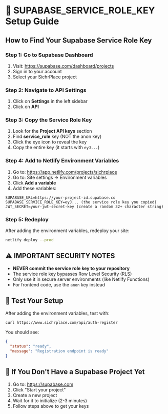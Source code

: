 # 🔑 SUPABASE_SERVICE_ROLE_KEY Setup Guide

## How to Find Your Supabase Service Role Key

### Step 1: Go to Supabase Dashboard
1. Visit: https://supabase.com/dashboard/projects
2. Sign in to your account
3. Select your SichrPlace project

### Step 2: Navigate to API Settings
1. Click on **Settings** in the left sidebar
2. Click on **API** 

### Step 3: Copy the Service Role Key
1. Look for the **Project API keys** section
2. Find **service_role** key (NOT the anon key)
3. Click the eye icon to reveal the key
4. Copy the entire key (it starts with `eyJ...`)

### Step 4: Add to Netlify Environment Variables
1. Go to: https://app.netlify.com/projects/sichrplace
2. Go to: Site settings → Environment variables
3. Click **Add a variable**
4. Add these variables:

```
SUPABASE_URL=https://your-project-id.supabase.co
SUPABASE_SERVICE_ROLE_KEY=eyJ... (the service role key you copied)
JWT_SECRET=your-jwt-secret-key (create a random 32+ character string)
```

### Step 5: Redeploy
After adding the environment variables, redeploy your site:
```bash
netlify deploy --prod
```

## ⚠️ IMPORTANT SECURITY NOTES

- **NEVER commit the service role key to your repository**
- The service role key bypasses Row Level Security (RLS)
- Only use it in secure server environments (like Netlify Functions)
- For frontend code, use the `anon` key instead

## 🧪 Test Your Setup

After adding the environment variables, test with:
```bash
curl https://www.sichrplace.com/api/auth-register
```

You should see:
```json
{
  "status": "ready",
  "message": "Registration endpoint is ready"
}
```

## 🚨 If You Don't Have a Supabase Project Yet

1. Go to: https://supabase.com
2. Click "Start your project"
3. Create a new project
4. Wait for it to initialize (2-3 minutes)
5. Follow steps above to get your keys